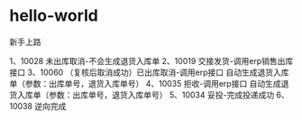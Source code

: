 # hello-world
新手上路

1、10028 未出库取消-不会生成退货入库单
2、10019 交接发货-调用erp销售出库接口
3、10060 （复核后取消成功）已出库取消-调用erp接口 自动生成退货入库单（参数：出库单号，退货入库单号）
4、10035 拒收-调用erp接口 自动生成退货入库单（参数：出库单号，退货入库单号）
5、10034 妥投-完成投递成功
6、10038 逆向完成
